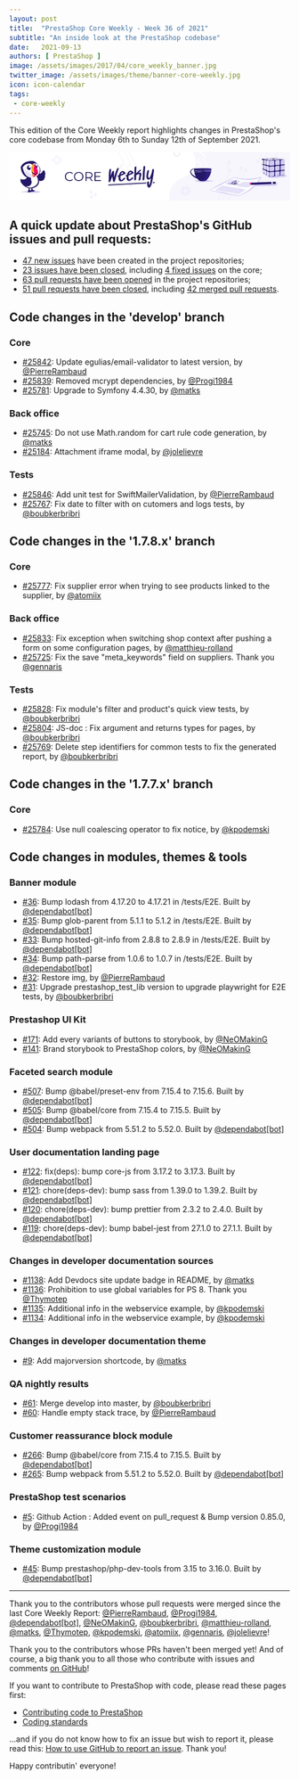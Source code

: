 ```yaml
---
layout: post
title:  "PrestaShop Core Weekly - Week 36 of 2021"
subtitle: "An inside look at the PrestaShop codebase"
date:   2021-09-13
authors: [ PrestaShop ]
image: /assets/images/2017/04/core_weekly_banner.jpg
twitter_image: /assets/images/theme/banner-core-weekly.jpg
icon: icon-calendar
tags:
 - core-weekly
---
```


This edition of the Core Weekly report highlights changes in PrestaShop's core codebase from Monday 6th to Sunday 12th of September 2021.

![Core Weekly banner](/assets/images/2018/12/banner-core-weekly.jpg)


## A quick update about PrestaShop's GitHub issues and pull requests:

- [47 new issues](https://github.com/search?q=org%3APrestaShop+is%3Apublic++-repo%3Aprestashop%2Fprestashop.github.io++is%3Aissue+created%3A2021-09-06..2021-09-12) have been created in the project repositories;
- [23 issues have been closed](https://github.com/search?q=org%3APrestaShop+is%3Apublic++-repo%3Aprestashop%2Fprestashop.github.io++is%3Aissue+closed%3A2021-09-06..2021-09-12), including [4 fixed issues](https://github.com/search?q=org%3APrestaShop+is%3Apublic++-repo%3Aprestashop%2Fprestashop.github.io++is%3Aissue+label%3Afixed+closed%3A2021-09-06..2021-09-12) on the core;
- [63 pull requests have been opened](https://github.com/search?q=org%3APrestaShop+is%3Apublic++-repo%3Aprestashop%2Fprestashop.github.io++is%3Apr+created%3A2021-09-06..2021-09-12) in the project repositories;
- [51 pull requests have been closed](https://github.com/search?q=org%3APrestaShop+is%3Apublic++-repo%3Aprestashop%2Fprestashop.github.io++is%3Apr+closed%3A2021-09-06..2021-09-12), including [42 merged pull requests](https://github.com/search?q=org%3APrestaShop+is%3Apublic++-repo%3Aprestashop%2Fprestashop.github.io++is%3Apr+merged%3A2021-09-06..2021-09-12).
        


## Code changes in the 'develop' branch


### Core
* [#25842](https://github.com/PrestaShop/PrestaShop/pull/25842): Update egulias/email-validator to latest version, by [@PierreRambaud](https://github.com/PierreRambaud)
* [#25839](https://github.com/PrestaShop/PrestaShop/pull/25839): Removed mcrypt dependencies, by [@Progi1984](https://github.com/Progi1984)
* [#25781](https://github.com/PrestaShop/PrestaShop/pull/25781): Upgrade to Symfony 4.4.30, by [@matks](https://github.com/matks)


### Back office
* [#25745](https://github.com/PrestaShop/PrestaShop/pull/25745): Do not use Math.random for cart rule code generation, by [@matks](https://github.com/matks)
* [#25184](https://github.com/PrestaShop/PrestaShop/pull/25184): Attachment iframe modal, by [@jolelievre](https://github.com/jolelievre)


### Tests
* [#25846](https://github.com/PrestaShop/PrestaShop/pull/25846): Add unit test for SwiftMailerValidation, by [@PierreRambaud](https://github.com/PierreRambaud)
* [#25767](https://github.com/PrestaShop/PrestaShop/pull/25767): Fix date to filter with on cutomers and logs tests, by [@boubkerbribri](https://github.com/boubkerbribri)


## Code changes in the '1.7.8.x' branch


### Core
* [#25777](https://github.com/PrestaShop/PrestaShop/pull/25777): Fix supplier error when trying to see products linked to the supplier, by [@atomiix](https://github.com/atomiix)


### Back office
* [#25833](https://github.com/PrestaShop/PrestaShop/pull/25833): Fix exception when switching shop context after pushing a form on some configuration pages, by [@matthieu-rolland](https://github.com/matthieu-rolland)
* [#25725](https://github.com/PrestaShop/PrestaShop/pull/25725): Fix the save "meta_keywords" field on suppliers. Thank you [@gennaris](https://github.com/gennaris)


### Tests
* [#25828](https://github.com/PrestaShop/PrestaShop/pull/25828): Fix module's filter and product's quick view tests, by [@boubkerbribri](https://github.com/boubkerbribri)
* [#25804](https://github.com/PrestaShop/PrestaShop/pull/25804): JS-doc : Fix argument and returns types for pages, by [@boubkerbribri](https://github.com/boubkerbribri)
* [#25769](https://github.com/PrestaShop/PrestaShop/pull/25769): Delete step identifiers for common tests to fix the generated report, by [@boubkerbribri](https://github.com/boubkerbribri)


## Code changes in the '1.7.7.x' branch


### Core
* [#25784](https://github.com/PrestaShop/PrestaShop/pull/25784): Use null coalescing operator to fix notice, by [@kpodemski](https://github.com/kpodemski)


## Code changes in modules, themes & tools


### Banner module
* [#36](https://github.com/PrestaShop/ps_banner/pull/36): Bump lodash from 4.17.20 to 4.17.21 in /tests/E2E. Built by [@dependabot[bot]](https://github.com/apps/dependabot)
* [#35](https://github.com/PrestaShop/ps_banner/pull/35): Bump glob-parent from 5.1.1 to 5.1.2 in /tests/E2E. Built by [@dependabot[bot]](https://github.com/apps/dependabot)
* [#33](https://github.com/PrestaShop/ps_banner/pull/33): Bump hosted-git-info from 2.8.8 to 2.8.9 in /tests/E2E. Built by [@dependabot[bot]](https://github.com/apps/dependabot)
* [#34](https://github.com/PrestaShop/ps_banner/pull/34): Bump path-parse from 1.0.6 to 1.0.7 in /tests/E2E. Built by [@dependabot[bot]](https://github.com/apps/dependabot)
* [#32](https://github.com/PrestaShop/ps_banner/pull/32): Restore img, by [@PierreRambaud](https://github.com/PierreRambaud)
* [#31](https://github.com/PrestaShop/ps_banner/pull/31): Upgrade prestashop_test_lib version to upgrade playwright for E2E tests, by [@boubkerbribri](https://github.com/boubkerbribri)


### Prestashop UI Kit
* [#171](https://github.com/PrestaShop/prestashop-ui-kit/pull/171): Add every variants of buttons to storybook, by [@NeOMakinG](https://github.com/NeOMakinG)
* [#141](https://github.com/PrestaShop/prestashop-ui-kit/pull/141): Brand storybook to PrestaShop colors, by [@NeOMakinG](https://github.com/NeOMakinG)


### Faceted search module
* [#507](https://github.com/PrestaShop/ps_facetedsearch/pull/507): Bump @babel/preset-env from 7.15.4 to 7.15.6. Built by [@dependabot[bot]](https://github.com/apps/dependabot)
* [#505](https://github.com/PrestaShop/ps_facetedsearch/pull/505): Bump @babel/core from 7.15.4 to 7.15.5. Built by [@dependabot[bot]](https://github.com/apps/dependabot)
* [#504](https://github.com/PrestaShop/ps_facetedsearch/pull/504): Bump webpack from 5.51.2 to 5.52.0. Built by [@dependabot[bot]](https://github.com/apps/dependabot)


### User documentation landing page
* [#122](https://github.com/PrestaShop/user-documentation-landing/pull/122): fix(deps): bump core-js from 3.17.2 to 3.17.3. Built by [@dependabot[bot]](https://github.com/apps/dependabot)
* [#121](https://github.com/PrestaShop/user-documentation-landing/pull/121): chore(deps-dev): bump sass from 1.39.0 to 1.39.2. Built by [@dependabot[bot]](https://github.com/apps/dependabot)
* [#120](https://github.com/PrestaShop/user-documentation-landing/pull/120): chore(deps-dev): bump prettier from 2.3.2 to 2.4.0. Built by [@dependabot[bot]](https://github.com/apps/dependabot)
* [#119](https://github.com/PrestaShop/user-documentation-landing/pull/119): chore(deps-dev): bump babel-jest from 27.1.0 to 27.1.1. Built by [@dependabot[bot]](https://github.com/apps/dependabot)


### Changes in developer documentation sources
* [#1138](https://github.com/PrestaShop/docs/pull/1138): Add Devdocs site update badge in README, by [@matks](https://github.com/matks)
* [#1136](https://github.com/PrestaShop/docs/pull/1136): Prohibition to use global variables for PS 8. Thank you [@Thymotep](https://github.com/Thymotep)
* [#1135](https://github.com/PrestaShop/docs/pull/1135): Additional info in the webservice example, by [@kpodemski](https://github.com/kpodemski)
* [#1134](https://github.com/PrestaShop/docs/pull/1134): Additional info in the webservice example, by [@kpodemski](https://github.com/kpodemski)


### Changes in developer documentation theme
* [#9](https://github.com/PrestaShop/ps-docs-theme/pull/9): Add majorversion shortcode, by [@matks](https://github.com/matks)


### QA nightly results
* [#61](https://github.com/PrestaShop/QANightlyResults/pull/61): Merge develop into master, by [@boubkerbribri](https://github.com/boubkerbribri)
* [#60](https://github.com/PrestaShop/QANightlyResults/pull/60): Handle empty stack trace, by [@PierreRambaud](https://github.com/PierreRambaud)


### Customer reassurance block module
* [#266](https://github.com/PrestaShop/blockreassurance/pull/266): Bump @babel/core from 7.15.4 to 7.15.5. Built by [@dependabot[bot]](https://github.com/apps/dependabot)
* [#265](https://github.com/PrestaShop/blockreassurance/pull/265): Bump webpack from 5.51.2 to 5.52.0. Built by [@dependabot[bot]](https://github.com/apps/dependabot)


### PrestaShop test scenarios
* [#5](https://github.com/PrestaShop/test-scenarios/pull/5): Github Action : Added event on pull_request & Bump version 0.85.0, by [@Progi1984](https://github.com/Progi1984)


### Theme customization module
* [#45](https://github.com/PrestaShop/ps_themecusto/pull/45): Bump prestashop/php-dev-tools from 3.15 to 3.16.0. Built by [@dependabot[bot]](https://github.com/apps/dependabot)


<hr />

Thank you to the contributors whose pull requests were merged since the last Core Weekly Report: [@PierreRambaud](https://github.com/PierreRambaud), [@Progi1984](https://github.com/Progi1984), [@dependabot[bot]](https://github.com/apps/dependabot), [@NeOMakinG](https://github.com/NeOMakinG), [@boubkerbribri](https://github.com/boubkerbribri), [@matthieu-rolland](https://github.com/matthieu-rolland), [@matks](https://github.com/matks), [@Thymotep](https://github.com/Thymotep), [@kpodemski](https://github.com/kpodemski), [@atomiix](https://github.com/atomiix), [@gennaris](https://github.com/gennaris), [@jolelievre](https://github.com/jolelievre)!

Thank you to the contributors whose PRs haven't been merged yet! And of course, a big thank you to all those who contribute with issues and comments [on GitHub](https://github.com/PrestaShop/PrestaShop)!

If you want to contribute to PrestaShop with code, please read these pages first:

 * [Contributing code to PrestaShop](https://devdocs.prestashop.com/1.7/contribute/contribution-guidelines/)
 * [Coding standards](https://devdocs.prestashop.com/1.7/development/coding-standards/)

...and if you do not know how to fix an issue but wish to report it, please read this: [How to use GitHub to report an issue](https://devdocs.prestashop.com/1.7/contribute/contribute-reporting-issues/). Thank you!

Happy contributin' everyone!


